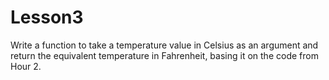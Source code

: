 # Lesson3


Write a function to take a temperature value in Celsius as an argument and return the equivalent temperature in Fahrenheit, basing it on the code from Hour 2.
